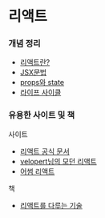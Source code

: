 # 리액트

### 개념 정리

- [리액트란?](./conceptNote/01_React.md)
- [JSX문법](./conceptNote/02_JSX.md)
- [props와 state](./conceptNote/03_props&state.md)
- [라이프 사이클](./04_Lifecycle.md)

### 유용한 사이트 및 책

사이트

- [리액트 공식 문서](https://ko.reactjs.org/)
- [velopert님의 모던 리액트](https://react.vlpt.us/)
- [어썸 리액트](https://github.com/enaqx/awesome-react)



책

- [리액트를 다루는 기술](http://www.kyobobook.co.kr/product/detailViewKor.laf?mallGb=KOR&ejkGb=KOR&barcode=9791160508796)

